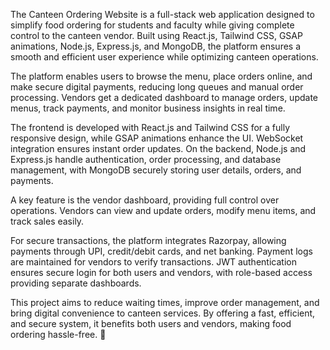 The Canteen Ordering Website is a full-stack web application designed to simplify food ordering for students and faculty while giving complete control to the canteen vendor. Built using React.js, Tailwind CSS, GSAP animations, Node.js, Express.js, and MongoDB, the platform ensures a smooth and efficient user experience while optimizing canteen operations.

The platform enables users to browse the menu, place orders online, and make secure digital payments, reducing long queues and manual order processing. Vendors get a dedicated dashboard to manage orders, update menus, track payments, and monitor business insights in real time.

The frontend is developed with React.js and Tailwind CSS for a fully responsive design, while GSAP animations enhance the UI. WebSocket integration ensures instant order updates. On the backend, Node.js and Express.js handle authentication, order processing, and database management, with MongoDB securely storing user details, orders, and payments.

A key feature is the vendor dashboard, providing full control over operations. Vendors can view and update orders, modify menu items, and track sales easily.

For secure transactions, the platform integrates Razorpay, allowing payments through UPI, credit/debit cards, and net banking. Payment logs are maintained for vendors to verify transactions. JWT authentication ensures secure login for both users and vendors, with role-based access providing separate dashboards.

This project aims to reduce waiting times, improve order management, and bring digital convenience to canteen services. By offering a fast, efficient, and secure system, it benefits both users and vendors, making food ordering hassle-free. 🚀
